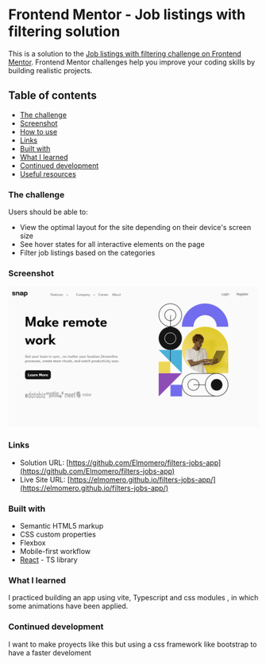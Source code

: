 # Frontend Mentor - Job listings with filtering solution

This is a solution to the [Job listings with filtering challenge on Frontend Mentor](https://www.frontendmentor.io/challenges/job-listings-with-filtering-ivstIPCt). Frontend Mentor challenges help you improve your coding skills by building realistic projects.

## Table of contents

- [The challenge](#the-challenge)
- [Screenshot](#screenshot)
- [How to use](#how-to-use)
- [Links](#links)
- [Built with](#built-with)
- [What I learned](#what-i-learned)
- [Continued development](#continued-development)
- [Useful resources](#useful-resources)

### The challenge

Users should be able to:

- View the optimal layout for the site depending on their device's screen size
- See hover states for all interactive elements on the page
- Filter job listings based on the categories

### Screenshot

![proyectImage](./public/images/page-screenshot.png)


### Links

- Solution URL: [https://github.com/Elmomero/filters-jobs-app](https://github.com/Elmomero/filters-jobs-app)
- Live Site URL: [https://elmomero.github.io/filters-jobs-app/](https://elmomero.github.io/filters-jobs-app/)

### Built with

- Semantic HTML5 markup
- CSS custom properties
- Flexbox
- Mobile-first workflow
- [React](https://reactjs.org/) - TS library

### What I learned

I practiced building an app using vite, Typescript and 
css modules , in which some animations have been applied.

### Continued development

I want to make proyects like this but using a css framework 
like bootstrap to have a faster develoment



